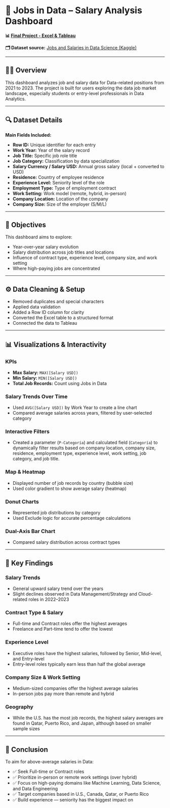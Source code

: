 # 💼 Jobs in Data – Salary Analysis Dashboard

**📊 [Final Project - Excel & Tableau](https://public.tableau.com/app/profile/ileana.gisele.velazquez/viz/Jobs-in-data/Dashboard1 "Link to final project")**

**🗂️ Dataset source:** [Jobs and Salaries in Data Science (Kaggle)](https://www.kaggle.com/datasets/hummaamqaasim/jobs-in-data "Link to dataset")

---

## 👩‍💻 Overview

This dashboard analyzes job and salary data for Data-related positions from 2021 to 2023. The project is built for users exploring the data job market landscape, especially students or entry-level professionals in Data Analytics.

---

## 🔍 Dataset Details

**Main Fields Included:**
- **Row ID:** Unique identifier for each entry
- **Work Year:** Year of the salary record
- **Job Title:** Specific job role title
- **Job Category:** Classification by data specialization
- **Salary Currency / Salary USD:** Annual gross salary (local + converted to USD)
- **Residence:** Country of employee residence
- **Experience Level:** Seniority level of the role
- **Employment Type:** Type of employment contract
- **Work Setting:** Work model (remote, hybrid, in-person)
- **Company Location:** Location of the company
- **Company Size:** Size of the employer (S/M/L)

---

## 🎯 Objectives

This dashboard aims to explore:
- Year-over-year salary evolution
- Salary distribution across job titles and locations
- Influence of contract type, experience level, company size, and work setting
- Where high-paying jobs are concentrated

---

## ⚙️ Data Cleaning & Setup

- Removed duplicates and special characters
- Applied data validation
- Added a Row ID column for clarity
- Converted the Excel table to a structured format
- Connected the data to Tableau

---

## 📊 Visualizations & Interactivity

### KPIs
- **Max Salary:** `MAX([Salary USD])`
- **Min Salary:** `MIN([Salary USD])`
- **Total Job Records:** Count using Jobs in Data

### Salary Trends Over Time
- Used `AVG([Salary USD])` by Work Year to create a line chart
- Compared average salaries across years, filtered by user-selected category

### Interactive Filters
- Created a parameter (`P-Categoría`) and calculated field (`Categoría`) to dynamically filter results based on company location, company size, residence, employment type, experience level, work setting, job category, and job title.

### Map & Heatmap
- Displayed number of job records by country (bubble size)
- Used color gradient to show average salary (heatmap)

### Donut Charts
- Represented job distributions by category
- Used Exclude logic for accurate percentage calculations

### Dual-Axis Bar Chart
- Compared salary distribution across contract types

---

## 📌 Key Findings

### Salary Trends
- General upward salary trend over the years
- Slight declines observed in Data Management/Strategy and Cloud-related roles in 2022–2023

### Contract Type & Salary
- Full-time and Contract roles offer the highest averages
- Freelance and Part-time tend to offer the lowest

### Experience Level
- Executive roles have the highest salaries, followed by Senior, Mid-level, and Entry-level
- Entry-level roles typically earn less than half the global average

### Company Size & Work Setting
- Medium-sized companies offer the highest average salaries
- In-person jobs pay more than remote and hybrid

### Geography
- While the U.S. has the most job records, the highest salary averages are found in Qatar, Puerto Rico, and Japan, although based on smaller sample sizes

---

## 🧠 Conclusion

To aim for above-average salaries in Data:
- ✅ Seek Full-time or Contract roles
- ✅ Prioritize in-person or remote work settings (over hybrid)
- ✅ Focus on high-paying domains like Machine Learning, Data Science, and Data Engineering
- ✅ Target companies based in U.S., Canada, Qatar, or Puerto Rico
- ✅ Build experience — seniority has the biggest impact on

